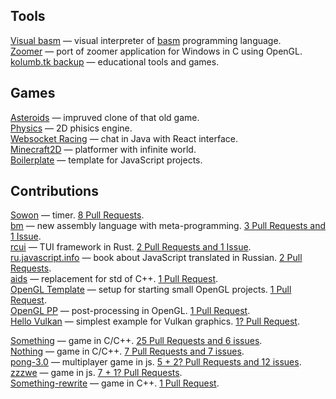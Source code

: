 ## Tools
[Visual basm](https://github.com/kolumb/visual-basm) — visual interpreter of [basm](https://github.com/tsoding/bm) programming language.<br>
[Zoomer](https://github.com/kolumb/zoomer) — port of zoomer application for Windows in C using OpenGL.<br>
[kolumb.tk backup](https://github.com/kolumb/kolumb.github.io) — educational tools and games.

## Games
[Asteroids](https://github.com/kolumb/asteroids) — impruved clone of that old game.<br>
[Physics](https://github.com/kolumb/physics) — 2D phisics engine.<br>
[Websocket Racing](https://github.com/kolumb/websocket-racing) — chat in Java with React interface.<br>
[Minecraft2D](https://github.com/kolumb/Minecraft2D) — platformer with infinite world.<br>
[Boilerplate](https://github.com/kolumb/boilerplate) — template for JavaScript projects.

## Contributions

[Sowon](https://github.com/kolumb/sowon) — timer. [8 Pull Requests](https://github.com/tsoding/sowon/pulls?q=author%3Akolumb).<br>
[bm](https://github.com/kolumb/bm) — new assembly language with meta-programming. [3 Pull Requests and 1 Issue](https://github.com/tsoding/bm/issues?q=author%3Akolumb).<br>
[rcui](https://github.com/kolumb/rcui) — TUI framework in Rust. [2 Pull Requests and 1 Issue](https://github.com/tsoding/rcui/issues?q=author%3Akolumb).<br>
[ru.javascript.info](https://github.com/kolumb/ru.javascript.info) — book about JavaScript translated in Russian. [2 Pull Requests](https://github.com/javascript-tutorial/ru.javascript.info/pulls?q=author%3Akolumb).<br>
[aids](https://github.com/kolumb/aids) — replacement for std of C++. [1 Pull Request](https://github.com/rexim/aids/pulls?q=author%3Akolumb).<br>
[OpenGL Template](https://github.com/kolumb/opengl-template) — setup for starting small OpenGL projects. [1 Pull Request](https://github.com/tsoding/opengl-template/pulls?q=author%3Akolumb).<br>
[OpenGL PP](https://github.com/kolumb/opengl-pp) — post-processing in OpenGL. [1 Pull Request](https://github.com/tsoding/opengl-pp/pulls?q=author%3Akolumb).<br>
[Hello Vulkan](https://github.com/kolumb/HelloVulkan) — simplest example for Vulkan graphics. [1? Pull Request](https://github.com/GPUOpen-LibrariesAndSDKs/HelloVulkan/pulls?q=author%3Akolumb).

[Something](https://github.com/kolumb/something) — game in C/C++. [25 Pull Requests and 6 issues](https://github.com/tsoding/something/issues?page=1&q=author%3Akolumb).<br>
[Nothing](https://github.com/kolumb/nothing) — game in C/C++. [7 Pull Requests and 7 issues](https://github.com/tsoding/nothing/issues?q=author%3Akolumb).<br>
[pong-3.0](https://github.com/kolumb/pong-3.0) — multiplayer game in js. [5 + 2? Pull Requests and 12 issues](https://github.com/sdegueldre/pong-3.0/issues?q=author%3Akolumb).<br>
[zzzwe](https://github.com/kolumb/zzzwe) — game in js. [7 + 1? Pull Requests](https://github.com/tsoding/zzzwe/pulls?q=author%3Akolumb).<br>
[Something-rewrite](https://github.com/kolumb/something-rewrite) — game in C++. [1 Pull Request](https://github.com/tsoding/something-rewrite/pulls?q=author%3Akolumb).

